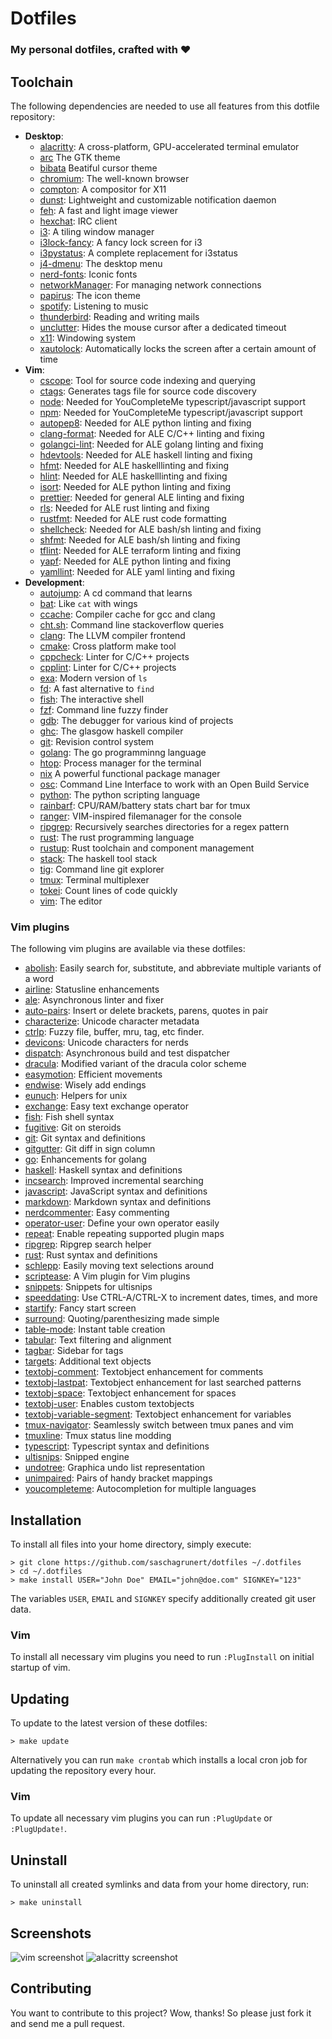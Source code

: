 # Dotfiles

### My personal dotfiles, crafted with ❤️

## Toolchain

The following dependencies are needed to use all features from this dotfile
repository:

- **Desktop**:
  - [alacritty](https://github.com/jwilm/alacritty):
    A cross-platform, GPU-accelerated terminal emulator
  - [arc](https://github.com/NicoHood/arc-theme)
    The GTK theme
  - [bibata](https://github.com/KaizIqbal/Bibata_Cursor)
    Beatiful cursor theme
  - [chromium](https://github.com/chromium/chromium):
    The well-known browser
  - [compton](https://github.com/chjj/compton):
    A compositor for X11
  - [dunst](https://github.com/dunst-project/dunst):
    Lightweight and customizable notification daemon
  - [feh](https://github.com/derf/feh):
    A fast and light image viewer
  - [hexchat](https://github.com/hexchat/hexchat):
    IRC client
  - [i3](https://github.com/i3/i3):
    A tiling window manager
  - [i3lock-fancy](https://github.com/meskarune/i3lock-fancy):
    A fancy lock screen for i3
  - [i3pystatus](https://github.com/enkore/i3pystatus):
    A complete replacement for i3status
  - [j4-dmenu](https://github.com/enkore/j4-dmenu-desktop):
    The desktop menu
  - [nerd-fonts](https://github.com/ryanoasis/nerd-fonts):
    Iconic fonts
  - [networkManager](https://github.com/NetworkManager/NetworkManager):
    For managing network connections
  - [papirus](https://github.com/PapirusDevelopmentTeam/papirus-icon-theme):
    The icon theme
  - [spotify](https://spotify.com):
    Listening to music
  - [thunderbird](https://www.thunderbird.net):
    Reading and writing mails
  - [unclutter](https://github.com/Airblader/unclutter-xfixes):
    Hides the mouse cursor after a dedicated timeout
  - [x11](https://www.x.org):
    Windowing system
  - [xautolock](https://github.com/l0b0/xautolock):
    Automatically locks the screen after a certain amount of time
- **Vim**:
  - [cscope](http://cscope.sourceforge.net):
    Tool for source code indexing and querying
  - [ctags](http://ctags.sourceforge.net):
    Generates tags file for source code discovery
  - [node](https://github.com/nodejs/node):
    Needed for YouCompleteMe typescript/javascript support
  - [npm](https://github.com/npm/cli):
    Needed for YouCompleteMe typescript/javascript support
  - [autopep8](https://github.com/hhatto/autopep8):
    Needed for ALE python linting and fixing
  - [clang-format](https://github.com/llvm-mirror/clang/tree/master/tools/clang-format):
    Needed for ALE C/C++ linting and fixing
  - [golangci-lint](https://github.com/golangci/golangci-lint):
    Needed for ALE golang linting and fixing
  - [hdevtools](https://github.com/hdevtools/hdevtools):
    Needed for ALE haskell linting and fixing
  - [hfmt](https://github.com/danstiner/hfmt):
    Needed for ALE haskelllinting and fixing
  - [hlint](https://github.com/ndmitchell/hlint):
    Needed for ALE haskelllinting and fixing
  - [isort](https://github.com/timothycrosley/isort):
    Needed for ALE python linting and fixing
  - [prettier](https://github.com/prettier/prettier):
    Needed for general ALE linting and fixing
  - [rls](https://github.com/rust-lang/rls):
    Needed for ALE rust linting and fixing
  - [rustfmt](https://github.com/rust-lang/rustfmt):
    Needed for ALE rust code formatting
  - [shellcheck](https://github.com/koalaman/shellcheck):
    Needed for ALE bash/sh linting and fixing
  - [shfmt](https://github.com/mvdan/sh):
    Needed for ALE bash/sh linting and fixing
  - [tflint](https://github.com/wata727/tflint):
    Needed for ALE terraform linting and fixing
  - [yapf](https://github.com/google/yapf):
    Needed for ALE python linting and fixing
  - [yamllint](https://github.com/adrienverge/yamllint):
    Needed for ALE yaml linting and fixing
- **Development**:
  - [autojump](https://github.com/wting/autojump):
    A cd command that learns
  - [bat](https://github.com/sharkdp/bat):
    Like `cat` with wings
  - [ccache](https://github.com/ccache/ccache):
    Compiler cache for gcc and clang
  - [cht.sh](https://github.com/chubin/cheat.sh):
    Command line stackoverflow queries
  - [clang](https://github.com/llvm-mirror/clang):
    The LLVM compiler frontend
  - [cmake](https://github.com/Kitware/CMake):
    Cross platform make tool
  - [cppcheck](https://github.com/danmar/cppcheck):
    Linter for C/C++ projects
  - [cpplint](https://github.com/cpplint/cpplint):
    Linter for C/C++ projects
  - [exa](https://github.com/ogham/exa):
    Modern version of `ls`
  - [fd](https://github.com/sharkdp/fd):
    A fast alternative to `find`
  - [fish](https://github.com/fish-shell/fish-shell):
    The interactive shell
  - [fzf](https://github.com/junegunn/fzf):
    Command line fuzzy finder
  - [gdb](https://www.gnu.org/s/gdb):
    The debugger for various kind of projects
  - [ghc](https://github.com/ghc/ghc):
    The glasgow haskell compiler
  - [git](https://github.com/git/git):
    Revision control system
  - [golang](https://github.com/golang):
    The go programminng language
  - [htop](https://github.com/hishamhm/htop):
    Process manager for the terminal
  - [nix](https://nixos.org/nix)
    A powerful functional package manager
  - [osc](https://github.com/openSUSE/osc):
    Command Line Interface to work with an Open Build Service
  - [python](https://github.com/python):
    The python scripting language
  - [rainbarf](https://github.com/creaktive/rainbarf):
    CPU/RAM/battery stats chart bar for tmux
  - [ranger](https://github.com/ranger/ranger):
    VIM-inspired filemanager for the console
  - [ripgrep](https://github.com/BurntSushi/ripgrep):
    Recursively searches directories for a regex pattern
  - [rust](https://github.com/rust-lang/rust):
    The rust programming language
  - [rustup](https://github.com/rust-lang/rustup.rs):
    Rust toolchain and component management
  - [stack](https://github.com/commercialhaskell/stack):
    The haskell tool stack
  - [tig](https://www.openssh.com):
    Command line git explorer
  - [tmux](https://github.com/tmux/tmux):
    Terminal multiplexer
  - [tokei](https://github.com/Aaronepower/tokei):
    Count lines of code quickly
  - [vim](https://github.com/vim):
    The editor

### Vim plugins

The following vim plugins are available via these dotfiles:

- [abolish](https://github.com/tpope/vim-abolish):
  Easily search for, substitute, and abbreviate multiple variants of a word
- [airline](https://github.com/vim-airline/vim-airline):
  Statusline enhancements
- [ale](https://github.com/w0rp/ale):
  Asynchronous linter and fixer
- [auto-pairs](https://github.com/jiangmiao/auto-pairs):
  Insert or delete brackets, parens, quotes in pair
- [characterize](https://github.com/tpope/vim-characterize):
  Unicode character metadata
- [ctrlp](https://github.com/ctrlpvim/ctrlp.vim):
  Fuzzy file, buffer, mru, tag, etc finder.
- [devicons](https://github.com/ryanoasis/vim-devicons):
  Unicode characters for nerds
- [dispatch](https://github.com/tpope/vim-dispatch):
  Asynchronous build and test dispatcher
- [dracula](https://github.com/saschagrunert/dracula):
  Modified variant of the dracula color scheme
- [easymotion](https://github.com/easymotion/vim-easymotion):
  Efficient movements
- [endwise](https://github.com/tpope/vim-endwise):
  Wisely add endings
- [eunuch](https://github.com/tpope/vim-eunuch):
  Helpers for unix
- [exchange](https://github.com/tommcdo/vim-exchange):
  Easy text exchange operator
- [fish](https://github.com/dag/vim-fish):
  Fish shell syntax
- [fugitive](https://github.com/tpope/vim-fugitive):
  Git on steroids
- [git](https://github.com/tpope/vim-git):
  Git syntax and definitions
- [gitgutter](https://github.com/airblade/vim-gitgutter):
  Git diff in sign column
- [go](https://github.com/fatih/vim-go):
  Enhancements for golang
- [haskell](https://github.com/neovimhaskell/haskell-vim):
  Haskell syntax and definitions
- [incsearch](https://github.com/haya14busa/incsearch.vim):
  Improved incremental searching
- [javascript](https://github.com/pangloss/vim-javascript):
  JavaScript syntax and definitions
- [markdown](https://github.com/tpope/vim-markdown):
  Markdown syntax and definitions
- [nerdcommenter](https://github.com/scrooloose/nerdcommenter):
  Easy commenting
- [operator-user](https://github.com/kana/vim-operator-user):
  Define your own operator easily
- [repeat](https://github.com/tpope/vim-repeat):
  Enable repeating supported plugin maps
- [ripgrep](https://github.com/jremmen/vim-ripgrep):
  Ripgrep search helper
- [rust](https://github.com/rust-lang/rust.vim):
  Rust syntax and definitions
- [schlepp](https://github.com/zirrostig/vim-schlepp):
  Easily moving text selections around
- [scriptease](https://github.com/tpope/vim-scriptease):
  A Vim plugin for Vim plugins
- [snippets](https://github.com/honza/vim-snippets):
  Snippets for ultisnips
- [speeddating](https://github.com/tpope/vim-speeddating):
  Use CTRL-A/CTRL-X to increment dates, times, and more
- [startify](https://github.com/mhinz/vim-startify):
  Fancy start screen
- [surround](https://github.com/tpope/vim-surround):
  Quoting/parenthesizing made simple
- [table-mode](https://github.com/dhruvasagar/vim-table-mode):
  Instant table creation
- [tabular](https://github.com/godlygeek/tabular):
  Text filtering and alignment
- [tagbar](https://github.com/majutsushi/tagbar):
  Sidebar for tags
- [targets](https://github.com/wellle/targets.vim):
  Additional text objects
- [textobj-comment](https://github.com/glts/vim-textobj-comment):
  Textobject enhancement for comments
- [textobj-lastpat](https://github.com/kana/vim-textobj-lastpat):
  Textobject enhancement for last searched patterns
- [textobj-space](https://github.com/saihoooooooo/vim-textobj-space):
  Textobject enhancement for spaces
- [textobj-user](https://github.com/kana/vim-textobj-user):
  Enables custom textobjects
- [textobj-variable-segment](https://github.com/Julian/vim-textobj-variable-segment):
  Textobject enhancement for variables
- [tmux-navigator](https://github.com/christoomey/vim-tmux-navigator):
  Seamlessly switch between tmux panes and vim
- [tmuxline](https://github.com/edkolev/tmuxline.vim):
  Tmux status line modding
- [typescript](https://github.com/leafgarland/typescript-vim):
  Typescript syntax and definitions
- [ultisnips](https://github.com/SirVer/ultisnips):
  Snipped engine
- [undotree](https://github.com/mbbill/undotree):
  Graphica undo list representation
- [unimpaired](https://github.com/tpope/vim-unimpaired):
  Pairs of handy bracket mappings
- [youcompleteme](https://github.com/Valloric/YouCompleteMe):
  Autocompletion for multiple languages

## Installation

To install all files into your home directory, simply execute:

```fish
> git clone https://github.com/saschagrunert/dotfiles ~/.dotfiles
> cd ~/.dotfiles
> make install USER="John Doe" EMAIL="john@doe.com" SIGNKEY="123"
```

The variables `USER`, `EMAIL` and `SIGNKEY` specify additionally created git
user data.

### Vim

To install all necessary vim plugins you need to run `:PlugInstall` on initial
startup of vim.

## Updating

To update to the latest version of these dotfiles:

```fish
> make update
```

Alternatively you can run `make crontab` which installs a local cron job for
updating the repository every hour.

### Vim

To update all necessary vim plugins you can run `:PlugUpdate` or `:PlugUpdate!`.

## Uninstall

To uninstall all created symlinks and data from your home directory, run:

```fish
> make uninstall
```

## Screenshots

![vim screenshot](.github/vim.png "Vim")
![alacritty screenshot](.github/alacritty.png "Alacritty")

## Contributing

You want to contribute to this project? Wow, thanks! So please just fork it and
send me a pull request.

